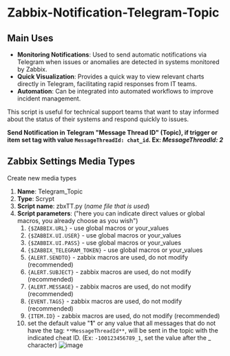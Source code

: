 # Zabbix-Notification-Telegram-Topic

Main Uses
-
* **Monitoring Notifications**: Used to send automatic notifications via Telegram when issues or anomalies are detected in systems monitored by Zabbix.
* **Quick Visualization**: Provides a quick way to view relevant charts directly in Telegram, facilitating rapid responses from IT teams.
* **Automation**: Can be integrated into automated workflows to improve incident management.

This script is useful for technical support teams that want to stay informed about the status of their systems and respond quickly to issues.

**Send Notification in Telegram "Message Thread ID" (Topic), if trigger or item set tag with value `MessageThreadId: chat_id`. Ex: _MessageThreadId: 2_**

Zabbix Settings Media Types
-
Create new media types
1. **Name**: Telegram_Topic
2. **Type**: Scrypt
3. **Script name**: zbxTT.py (_name file that is used_)
4. **Script parameters**: ("here you can indicate direct values ​​or global macros, you already choose as you wish")
   1. `{$ZABBIX.URL}` - use global macros or your_values
   2. `{$ZABBIX.UI.USER}` - use global macros or your_values
   3. `{$ZABBIX.UI.PASS}` - use global macros or your_values
   4. `{$ZABBIX_TELEGRAM_TOKEN}` - use global macros or your_values
   5. `{ALERT.SENDTO}` - zabbix macros are used, do not modify (recommended)
   6. `{ALERT.SUBJECT}` - zabbix macros are used, do not modify (recommended)
   7. `{ALERT.MESSAGE}` - zabbix macros are used, do not modify (recommended)
   8. `{EVENT.TAGS}` - zabbix macros are used, do not modify (recommended)
   9. `{ITEM.ID}` - zabbix macros are used, do not modify (recommended)
   10. set the default value "**1**" or any value that all messages that do not have the tag: `**MessageThreadId**`, will be sent in the topic with the indicated cheat ID. (Ex: `-100123456789_1`, set the value after the _ character)
![image](https://github.com/user-attachments/assets/3bd80a80-a5d2-4796-9a51-308f10432d2c)
